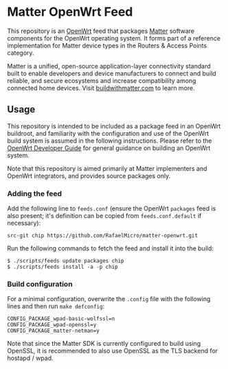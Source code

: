# Matter OpenWrt Feed

This repository is an [OpenWrt](https://openwrt.org) feed that packages [Matter](https://github.com/project-chip/connectedhomeip) software components for the OpenWrt operating system. It forms part of a reference implementation for Matter device types in the Routers & Access Points category.

Matter is a unified, open-source application-layer connectivity standard built to enable developers and device manufacturers to connect and build reliable, and secure ecosystems and increase compatibility among connected home devices. Visit [buildwithmatter.com](http://buildwithmatter.com) to learn more.

## Usage

This repository is intended to be included as a package feed in an OpenWrt buildroot, and familiarity with the configuration and use of the OpenWrt build system is assumed in the following instructions. Please refer to the [OpenWrt Developer Guide](https://openwrt.org/docs/guide-developer/start) for general guidance on building an OpenWrt system.

Note that this repository is aimed primarily at Matter implementers and OpenWrt integrators, and provides source packages only.

### Adding the feed

Add the following line to `feeds.conf` (ensure the OpenWrt `packages` feed is also present; it's definition can be copied from `feeds.conf.default` if necessary):

```
src-git chip https://github.com/RafaelMicro/matter-openwrt.git
```

Run the following commands to fetch the feed and install it into the build:

```
$ ./scripts/feeds update packages chip
$ ./scripts/feeds install -a -p chip
```

### Build configuration

For a minimal configuration, overwrite the `.config` file with the following lines and then run `make defconfig`:

```
CONFIG_PACKAGE_wpad-basic-wolfssl=n
CONFIG_PACKAGE_wpad-openssl=y
CONFIG_PACKAGE_matter-netman=y
```

Note that since the Matter SDK is currently configured to build using OpenSSL, it is recommended to also use OpenSSL as the TLS backend for hostapd / wpad.

